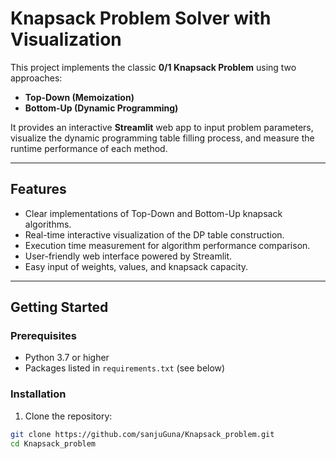 # Knapsack Problem Solver with Visualization

This project implements the classic **0/1 Knapsack Problem** using two approaches:

- **Top-Down (Memoization)**
- **Bottom-Up (Dynamic Programming)**

It provides an interactive **Streamlit** web app to input problem parameters, visualize the dynamic programming table filling process, and measure the runtime performance of each method.

---

## Features

- Clear implementations of Top-Down and Bottom-Up knapsack algorithms.
- Real-time interactive visualization of the DP table construction.
- Execution time measurement for algorithm performance comparison.
- User-friendly web interface powered by Streamlit.
- Easy input of weights, values, and knapsack capacity.

---

## Getting Started

### Prerequisites

- Python 3.7 or higher
- Packages listed in `requirements.txt` (see below)

### Installation

1. Clone the repository:

```bash
git clone https://github.com/sanjuGuna/Knapsack_problem.git
cd Knapsack_problem
